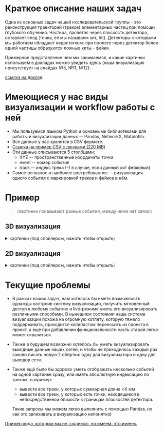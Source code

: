 # Краткое описание наших задач
Одна из основных задач нашей исследовательской группы - это реконструкция траекторий (треков) элементарных частиц при помощи глубокого обучения. 
Частица, пролетая через плоскость детектора, оставляет след (точка, ее мы называем хит, hit). 
Детекторы с которыми мы работаем обладают недостатком: при пролете через детектор более одной частицы образуются ложные хиты - фейки.

Примерное представление чем мы занимаемся, и какие картинки используем в докладах можно увидеть здесь (наша визуализация присутствует на слайдах №5, №11, №12):

[ссылка на доклад](https://indico-hlit.jinr.ru/event/129/contributions/1222/attachments/355/523/Ososkov_MMCP-19.pdf)

# Имеющиеся у нас виды визуализации и workflow работы с ней

- Мы пользуемся языком Python и основными библиотеками для работы и визуализации данных -- Pandas, NetworkX, Matplotlib.
- Все данные у нас хранятся в CSV формате. 
- [Ссылка на пример CSV с данными (220 MB)](https://drive.google.com/open?id=1s5oPDCUWTtNpk2vqYKdzYf4WeoACQ679)
- Эти данные описываются 5 столбцами:
  + XYZ -- пространственные координаты точки
  + event -- номер события
  + track -- индекс трека (-1 в случае, если данный хит фейковый)
- Самое основное и наиболее востребованное -- визуализация одного события с маркировкой треков и фейков в нём.

# Пример 
> (картинки показывают разные события, между ними нет связи):

## 3D визуализация
<details>
  <summary>картинки (под спойлером, нажать чтобы открыть)</summary>
  
  ![](https://sun9-18.userapi.com/c855520/v855520788/13b4a8/WWbqhLMD4m8.jpg)
> Простейшая визуализация одного события. Картинка трёхмерная и интерактивная (можно крутить, приближать).


![](https://sun9-44.userapi.com/c855520/v855520788/13b4ba/wWg98J5MVyI.jpg)
> Визуализация события. В ней исключены "фейки", а соответствующие track соединены рёбрами. Также на картинке присутствуют плоскости детектора.

  
</details>

## 2D визуализация
<details>
  <summary>картинки (под спойлером, нажать чтобы открыть)</summary>
  
  ![](https://sun9-2.userapi.com/c855520/v855520788/13b4c2/qikx8gGo47E.jpg)
> Простейшая визуализация одного события. На картинке изображены фейки в виде черных точек. Зелеными линиями соединены треки. Есть возможность легко менять плоскости, убирать показ фейков.

  ![](https://sun9-40.userapi.com/c855520/v855520788/13b4dc/YBFzVoi_lKw.jpg)
> Визуализация события как полносвязного графа. Обращаю внимание на то, что в нём отображены как фейковые рёбра, так и настоящие, однако настоящие рёбра отображаются всегда поверх фейковых (z-ordering). Также фейковые рёбра имеют меньшую насыщенность, чтобы в местах скопления не превращать картинку полную чёрную кашу (сделано при помощи alpha-прозрачности)

</details>

# Текущие проблемы

- В рамках наших задач, нам хотелось бы иметь возможность однажды настроив систему визуализации, получить мгновенный доступ к любому событию и live-режиме уметь его визуализировать различными способами. В нынешнем состоянии наша система визуализации похожа на огромную котлету, которую тяжело поддерживать, приходится копипастом переносить из проекта в проект, а ещё при добавлении функциональности часть старой легко может отвалиться. 

- Также в будущем возможно хотелось бы уметь визуализировать выходные данные наших сетей, и чтобы не приходилось каждый раз заново писать новую 2 обёртки: одну для визуализатора и одну для выходов сети. 
- Также ещё было бы здорово уметь отображать несколько событий на одной картинке сразу, или иметь абсолютную индексацию по трекам, например:
  - вывести все треки, у которых суммарная длина <X мм
  - вывести все треки, у которых есть точки, находящиеся в непосредственной близости к границам плоскостей детектора. 
  
  Такие запросы мы можем легко выполнить с помощью Pandas, но как это запихивать в визуализацию непонятно)

[Пример кода, которым мы не гордимся, но имеем, что имеем.](https://github.com/gooldan/TrackNet_v2/blob/short_tracks_tuning/src/visualizer.py)
